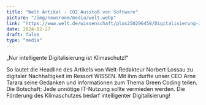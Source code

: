 ```yaml
---
title: "Welt Artikel - CO2 Ausstoß von Software"
picture: "/img/newsroom/media/welt.webp"
link: "https://www.welt.de/wissenschaft/plus250296458/Digitalisierung-Jede-ueberfluessige-E-Mail-schadet-dem-Klima.html"
date: 2024-02-27
draft: false
type: "media"
---
```

„Nur intelligente Digitalisierung ist Klimaschutz!“ 

So lautet die Headline des Artikels von Welt-Redakteur Norbert Lossau zu digitaler Nachhaltigkeit im Ressort WISSEN. Mit ihm durfte unser CEO Arne Tarara seine Gedanken und Informationen zum Thema Green Coding teilen. Die Botschaft: Jede unnötige IT-Nutzung sollte vermieden werden. Die Förderung des Klimaschutzes bedarf intelligenter Digitalisierung!
